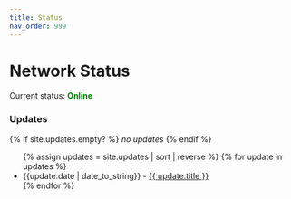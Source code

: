 ```yaml
---
title: Status
nav_order: 999
---
```


# Network Status

Current status: <span style="color:green; font-weight:bold">Online</span>

### Updates

{% if site.updates.empty? %}
_no updates_
{% endif %}

<ul>
{% assign updates = site.updates | sort | reverse %}
{% for update in updates %}
<li>{{update.date | date_to_string}} - <a href="{{ update.url }}">{{ update.title }}</a></li>
{% endfor %}
</ul>
